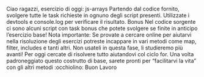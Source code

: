 Ciao ragazzi,
esercizio di oggi: js-arrays
Partendo dal codice fornito, svolgere tutte le task richieste in ognuno degli script presenti.
Utilizzate i devtools e console.log per verificare il risultato.
Bonus
Nel codice sorgente ci sono alcuni script con task bonus che potete svolgere se finite in anticipo l’esercizio base!
Nota importante:
Se provate a cercare online per aiutarvi nella risoluzione degli esercizi potreste incappare in vari metodi come map, filter, includes e tanti altri. Non usateli in questa fase, li studieremo più avanti! Per oggi cercate di risolvere tutto aiutandovi col ciclo for. Una volta padroneggiato questo costrutto di base, sarete pronti per “facilitarvi la vita” con gli altri metodi :occhiolino:
Buon Lavoro
